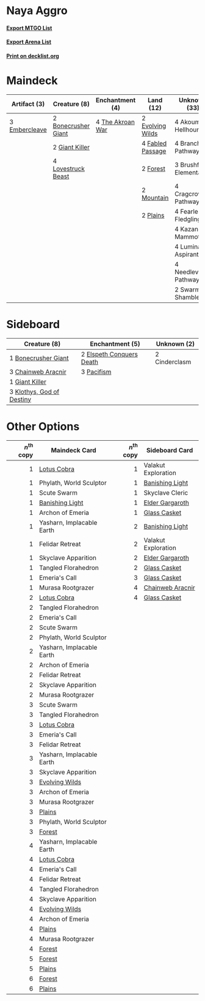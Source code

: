 # Naya Aggro

#### [Export MTGO List](../collection/Naya%20Aggro/Naya%20Aggro.txt)
#### [Export Arena List](../collection/Naya%20Aggro/Naya%20Aggro_arena.txt)
#### [Print on decklist.org](http://decklist.org/?deckmain=4%09Akoum%20Hellhound%0A2%09Bonecrusher%20Giant%0A4%09Branchloft%20Pathway%0A3%09Brushfire%20Elemental%0A4%09Cragcrown%20Pathway%0A3%09Embercleave%0A2%09Evolving%20Wilds%0A4%09Fabled%20Passage%0A4%09Fearless%20Fledgling%0A2%09Forest%0A2%09Giant%20Killer%0A4%09Kazandu%20Mammoth%0A4%09Lovestruck%20Beast%0A4%09Luminarch%20Aspirant%0A2%09Mountain%0A4%09Needleverge%20Pathway%0A2%09Plains%0A2%09Swarm%20Shambler%0A4%09The%20Akroan%20War&deckside=1%09Bonecrusher%20Giant%0A3%09Chainweb%20Aracnir%0A2%09Cinderclasm%0A2%09Elspeth%20Conquers%20Death%0A1%09Giant%20Killer%0A3%09Klothys,%20God%20of%20Destiny%0A3%09Pacifism)
# Maindeck

|                                      Artifact (3)                                      |                                         Creature (8)                                         |                                      Enchantment (4)                                      |                                         Land (12)                                         |    Unknown (33)     |
|----------------------------------------------------------------------------------------|----------------------------------------------------------------------------------------------|-------------------------------------------------------------------------------------------|-------------------------------------------------------------------------------------------|---------------------|
|3 [Embercleave](http://gatherer.wizards.com/Pages/Card/Details.aspx?multiverseid=473082)|2 [Bonecrusher Giant](http://gatherer.wizards.com/Pages/Card/Details.aspx?multiverseid=473077)|4 [The Akroan War](http://gatherer.wizards.com/Pages/Card/Details.aspx?multiverseid=476375)|2 [Evolving Wilds](http://gatherer.wizards.com/Pages/Card/Details.aspx?multiverseid=426944)|4 Akoum Hellhound    |
|                                                                                        |2 [Giant Killer](http://gatherer.wizards.com/Pages/Card/Details.aspx?multiverseid=472976)     |                                                                                           |4 [Fabled Passage](http://gatherer.wizards.com/Pages/Card/Details.aspx?multiverseid=473206)|4 Branchloft Pathway |
|                                                                                        |4 [Lovestruck Beast](http://gatherer.wizards.com/Pages/Card/Details.aspx?multiverseid=473127) |                                                                                           |2 [Forest](http://gatherer.wizards.com/Pages/Card/Details.aspx?multiverseid=439860)        |3 Brushfire Elemental|
|                                                                                        |                                                                                              |                                                                                           |2 [Mountain](http://gatherer.wizards.com/Pages/Card/Details.aspx?multiverseid=439859)      |4 Cragcrown Pathway  |
|                                                                                        |                                                                                              |                                                                                           |2 [Plains](http://gatherer.wizards.com/Pages/Card/Details.aspx?multiverseid=439856)        |4 Fearless Fledgling |
|                                                                                        |                                                                                              |                                                                                           |                                                                                           |4 Kazandu Mammoth    |
|                                                                                        |                                                                                              |                                                                                           |                                                                                           |4 Luminarch Aspirant |
|                                                                                        |                                                                                              |                                                                                           |                                                                                           |4 Needleverge Pathway|
|                                                                                        |                                                                                              |                                                                                           |                                                                                           |2 Swarm Shambler     |


# Sideboard

|                                            Creature (8)                                            |                                          Enchantment (5)                                          | Unknown (2) |
|----------------------------------------------------------------------------------------------------|---------------------------------------------------------------------------------------------------|-------------|
|1 [Bonecrusher Giant](http://gatherer.wizards.com/Pages/Card/Details.aspx?multiverseid=473077)      |2 [Elspeth Conquers Death](http://gatherer.wizards.com/Pages/Card/Details.aspx?multiverseid=476264)|2 Cinderclasm|
|3 [Chainweb Aracnir](http://gatherer.wizards.com/Pages/Card/Details.aspx?multiverseid=476418)       |3 [Pacifism](http://gatherer.wizards.com/Pages/Card/Details.aspx?multiverseid=129667)              |             |
|1 [Giant Killer](http://gatherer.wizards.com/Pages/Card/Details.aspx?multiverseid=472976)           |                                                                                                   |             |
|3 [Klothys, God of Destiny](http://gatherer.wizards.com/Pages/Card/Details.aspx?multiverseid=476471)|                                                                                                   |             |


# Other Options

|*n*<sup>th</sup> copy|                                      Maindeck Card                                       |*n*<sup>th</sup> copy|                                      Sideboard Card                                       |
|--------------------:|------------------------------------------------------------------------------------------|--------------------:|-------------------------------------------------------------------------------------------|
|                    1|[Lotus Cobra](http://gatherer.wizards.com/Pages/Card/Details.aspx?multiverseid=438740)    |                    1|Valakut Exploration                                                                        |
|                    1|Phylath, World Sculptor                                                                   |                    1|[Banishing Light](http://gatherer.wizards.com/Pages/Card/Details.aspx?multiverseid=405135) |
|                    1|Scute Swarm                                                                               |                    1|Skyclave Cleric                                                                            |
|                    1|[Banishing Light](http://gatherer.wizards.com/Pages/Card/Details.aspx?multiverseid=405135)|                    1|[Elder Gargaroth](http://gatherer.wizards.com/Pages/Card/Details.aspx?multiverseid=485502) |
|                    1|Archon of Emeria                                                                          |                    1|[Glass Casket](http://gatherer.wizards.com/Pages/Card/Details.aspx?multiverseid=472977)    |
|                    1|Yasharn, Implacable Earth                                                                 |                    2|[Banishing Light](http://gatherer.wizards.com/Pages/Card/Details.aspx?multiverseid=405135) |
|                    1|Felidar Retreat                                                                           |                    2|Valakut Exploration                                                                        |
|                    1|Skyclave Apparition                                                                       |                    2|[Elder Gargaroth](http://gatherer.wizards.com/Pages/Card/Details.aspx?multiverseid=485502) |
|                    1|Tangled Florahedron                                                                       |                    2|[Glass Casket](http://gatherer.wizards.com/Pages/Card/Details.aspx?multiverseid=472977)    |
|                    1|Emeria's Call                                                                             |                    3|[Glass Casket](http://gatherer.wizards.com/Pages/Card/Details.aspx?multiverseid=472977)    |
|                    1|Murasa Rootgrazer                                                                         |                    4|[Chainweb Aracnir](http://gatherer.wizards.com/Pages/Card/Details.aspx?multiverseid=476418)|
|                    2|[Lotus Cobra](http://gatherer.wizards.com/Pages/Card/Details.aspx?multiverseid=438740)    |                    4|[Glass Casket](http://gatherer.wizards.com/Pages/Card/Details.aspx?multiverseid=472977)    |
|                    2|Tangled Florahedron                                                                       |                     |                                                                                           |
|                    2|Emeria's Call                                                                             |                     |                                                                                           |
|                    2|Scute Swarm                                                                               |                     |                                                                                           |
|                    2|Phylath, World Sculptor                                                                   |                     |                                                                                           |
|                    2|Yasharn, Implacable Earth                                                                 |                     |                                                                                           |
|                    2|Archon of Emeria                                                                          |                     |                                                                                           |
|                    2|Felidar Retreat                                                                           |                     |                                                                                           |
|                    2|Skyclave Apparition                                                                       |                     |                                                                                           |
|                    2|Murasa Rootgrazer                                                                         |                     |                                                                                           |
|                    3|Scute Swarm                                                                               |                     |                                                                                           |
|                    3|Tangled Florahedron                                                                       |                     |                                                                                           |
|                    3|[Lotus Cobra](http://gatherer.wizards.com/Pages/Card/Details.aspx?multiverseid=438740)    |                     |                                                                                           |
|                    3|Emeria's Call                                                                             |                     |                                                                                           |
|                    3|Felidar Retreat                                                                           |                     |                                                                                           |
|                    3|Yasharn, Implacable Earth                                                                 |                     |                                                                                           |
|                    3|Skyclave Apparition                                                                       |                     |                                                                                           |
|                    3|[Evolving Wilds](http://gatherer.wizards.com/Pages/Card/Details.aspx?multiverseid=426944) |                     |                                                                                           |
|                    3|Archon of Emeria                                                                          |                     |                                                                                           |
|                    3|Murasa Rootgrazer                                                                         |                     |                                                                                           |
|                    3|[Plains](http://gatherer.wizards.com/Pages/Card/Details.aspx?multiverseid=439856)         |                     |                                                                                           |
|                    3|Phylath, World Sculptor                                                                   |                     |                                                                                           |
|                    3|[Forest](http://gatherer.wizards.com/Pages/Card/Details.aspx?multiverseid=439860)         |                     |                                                                                           |
|                    4|Yasharn, Implacable Earth                                                                 |                     |                                                                                           |
|                    4|[Lotus Cobra](http://gatherer.wizards.com/Pages/Card/Details.aspx?multiverseid=438740)    |                     |                                                                                           |
|                    4|Emeria's Call                                                                             |                     |                                                                                           |
|                    4|Felidar Retreat                                                                           |                     |                                                                                           |
|                    4|Tangled Florahedron                                                                       |                     |                                                                                           |
|                    4|Skyclave Apparition                                                                       |                     |                                                                                           |
|                    4|[Evolving Wilds](http://gatherer.wizards.com/Pages/Card/Details.aspx?multiverseid=426944) |                     |                                                                                           |
|                    4|Archon of Emeria                                                                          |                     |                                                                                           |
|                    4|[Plains](http://gatherer.wizards.com/Pages/Card/Details.aspx?multiverseid=439856)         |                     |                                                                                           |
|                    4|Murasa Rootgrazer                                                                         |                     |                                                                                           |
|                    4|[Forest](http://gatherer.wizards.com/Pages/Card/Details.aspx?multiverseid=439860)         |                     |                                                                                           |
|                    5|[Forest](http://gatherer.wizards.com/Pages/Card/Details.aspx?multiverseid=439860)         |                     |                                                                                           |
|                    5|[Plains](http://gatherer.wizards.com/Pages/Card/Details.aspx?multiverseid=439856)         |                     |                                                                                           |
|                    6|[Forest](http://gatherer.wizards.com/Pages/Card/Details.aspx?multiverseid=439860)         |                     |                                                                                           |
|                    6|[Plains](http://gatherer.wizards.com/Pages/Card/Details.aspx?multiverseid=439856)         |                     |                                                                                           |

